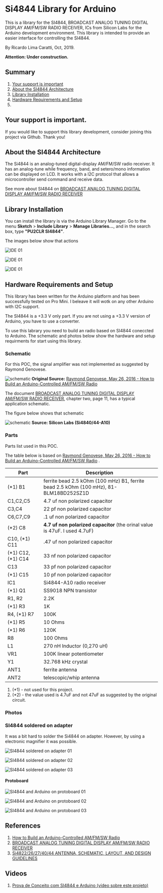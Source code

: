 # Si4844 Library for Arduino

This is a library for the SI4844, BROADCAST ANALOG TUNING DIGITAL DISPLAY AM/FM/SW RADIO RECEIVER,  ICs from Silicon Labs for the Arduino development environment.  This library is intended to provide an easier interface for controlling the SI4844.

By Ricardo Lima Caratti, Oct, 2019. 

__Attention: Under construction.__


## Summary
1. [Your support is important]()
2. [About the SI4844 Architecture]()
3. [Library Installation]()
4. [Hardware Requirements and Setup]()
5. 


## Your support is important.

If you would like to support this library development, consider joining this project via Github. Thank you!

## About the SI4844 Architecture 

The Si4844 is an analog-tuned digital-display AM/FM/SW radio receiver. It has an analog-tune while frequency, band, and setero/mono information can be displayed on LCD. It works with a I2C protocol that allows a microcontroller send command and receive data. 

See more about SI4844 on [BROADCAST ANALOG TUNING DIGITAL DISPLAY AM/FM/SW RADIO RECEIVER](https://www.silabs.com/documents/public/data-sheets/Si4840-44-A10.pdf) 


## Library Installation

You can install the library is via the Arduino Library Manager. Go to the menu __Sketch__ > __Include Library__ > __Manage Libraries...__, and in the search box,  type __"PU2CLR SI4844"__.

The images below show that actions

![IDE 01](images/ide_01.png)

![IDE 01](images/ide_02.png)

![IDE 01](images/ide_03.png)


## Hardware Requirements and Setup

This library has been written for the Arduino platform and has been successfully tested on Pro Mini. I beleave it will wotk on any other Arduino with I2C support.

The SI4844 is a +3.3 V only part. If you are not using a +3.3 V version of Arduino, you have to use a converter.

To use this labrary you need to build an radio based on SI4844 coneccted to Arduino. The schematic and photos below show the hardware and setup requirments for start using this library.

### Schematic

For this POC, the signal amplifier was not implemented as suggested by Raymond Genovese.

![schematic](./images/SI4844_POC_01.png)
__Original Source:__ [Raymond Genovese, May 26, 2016 - How to Build an Arduino-Controlled AM/FM/SW Radio](https://www.allaboutcircuits.com/projects/build-an-arduino-controlled-am-fm-sw-radio/)
 
The document [BROADCAST ANALOG TUNING DIGITAL DISPLAY AM/FM/SW RADIO RECEIVER](https://www.silabs.com/documents/public/data-sheets/Si4840-44-A10.pdf), chapter two, page 11,  has a typical application schematic. 

The figure below shows that schematic

![schematic](./images/SI4844_SILICON_LABS1.png)
__Source: Silicon Labs (Si4840/44-A10)__

### Parts

Parts list  used in this POC. 

The table below is based on [Raymond Genovese, May 26, 2016 - How to Build an Arduino-Controlled AM/FM/SW Radio](https://www.allaboutcircuits.com/projects/build-an-arduino-controlled-am-fm-sw-radio/) .  

|Part	| Description |
|-------| ------------ |
|(*1) B1 	| ferrite bead 2.5 kOhm (100 mHz) B1, ferrite bead 2.5 kOhm (100 mHz), 81-BLM18BD252SZ1D |
|C1,C2,C5 |	4.7 uf non polarized capacitor |
|C3,C4 |	22 pf non polarized capacitor |
|C6,C7,C9 |	.1 uf non polarized capacitor |
|(*2) C8	| __4.7 uf non polarized capacitor__ (the orinal value is 47uF. I used 4.7uF) |
|C10, (*1) C11 |	.47 uf non polarized capacitor |
|(*1) C12, (*1) C14 |	33 nf non polarized capacitor |
|C13	| 33 pf non polarized capacitor |
|(*1) C15	| 10 pf non polarized capacitor |
|IC1	| Si4844-A10 radio receiver |
|(*1) Q1	| SS9018 NPN transistor |
|R1, R2	| 2.2K |
|(*1) R3	| 1K |
|R4, (*1) R7	| 100K |
|(*1) R5	| 10 Ohms |
|(*1) R6	| 120K |
|R8	| 100 Ohms |
|L1	| 270 nH Inductor (0,270 uH) |
|VR1 |	100K linear potentiometer |
|Y1	| 32.768 kHz crystal |
|ANT1 |	ferrite antenna |
|ANT2 | telescopic/whip antenna |

1. (*1) - not used for this project.
2. (*2) - the value used is 4.7uF and not 47uF as suggested by the original circuit.


### Photos 

### SI4844 soldered on adapter


It was a bit hard to solder the Si4844 on adapter. However, by using a electronic magnifier it was possible.

![SI4844 soldered on adapter 01](./images/si4844_board_01.png)

![SI4844 soldered on adapter 02](./images/si4844_board_02.png)

![SI4844 soldered on adapter 03](./images/si4844_board_03.png)


#### Protoboard

![SI4844 and Arduino on protoboard 01](./images/protoboard_01.png)

![SI4844 and Arduino on protoboard 02](./images/protoboard_02.png)

![SI4844 and Arduino on protoboard 03](./images/protoboard_04.png)

## References

1. [How to Build an Arduino-Controlled AM/FM/SW Radio](https://www.allaboutcircuits.com/projects/build-an-arduino-controlled-am-fm-sw-radio/)
2. [BROADCAST ANALOG TUNING DIGITAL DISPLAY AM/FM/SW RADIO RECEIVER](https://www.silabs.com/documents/public/data-sheets/Si4840-44-A10.pdf)
3. [Si4822/26/27/40/44 ANTENNA, SCHEMATIC, LAYOUT, AND DESIGN GUIDELINES](https://www.silabs.com/documents/public/application-notes/AN602.pdf)


   
## Videos

1. [Prova de Conceito com SI4844 e Arduino (vídeo sobre este projeto)](https://youtu.be/DAQbXZZR7VQ)

